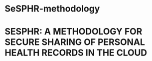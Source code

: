 # SeSPHR-methodology
# SESPHR: A METHODOLOGY FOR SECURE SHARING OF PERSONAL HEALTH RECORDS IN THE CLOUD
